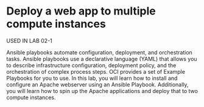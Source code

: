 # Deploy a web app to multiple compute instances

USED IN LAB 02-1

Ansible playbooks automate configuration, deployment, and orchestration tasks. Ansible playbooks use a declarative language (YAML) that allows you to describe infrastructure configuration, deployment policy, and the orchestration of complex process steps. OCI provides a set of Example Playbooks for you to use.
In this lab, you will learn how to install and configure an Apache webserver using an Ansible Playbook. Additionally, you will learn how to spin up the Apache applications and deploy that to two compute instances.
